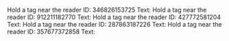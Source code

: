 Hold a tag near the reader
ID: 346826153725
Text:
Hold a tag near the reader
ID: 912211182770
Text:
Hold a tag near the reader
ID: 427772581204
Text:
Hold a tag near the reader
ID: 287863187226
Text:
Hold a tag near the reader
ID: 357677372858
Text:

